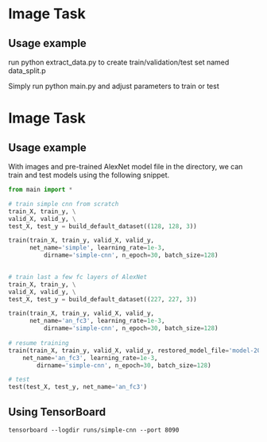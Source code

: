 # Image Task
## Usage example

run python extract_data.py to create train/validation/test set named data_split.p

Simply run python main.py and adjust parameters to train or test

# Image Task
## Usage example

With images and pre-trained AlexNet model file in the directory, we can train and test models using the following snippet.

~~~python
from main import *

# train simple cnn from scratch
train_X, train_y, \
valid_X, valid_y, \
test_X, test_y = build_default_dataset((128, 128, 3))

train(train_X, train_y, valid_X, valid_y,
      net_name='simple', learning_rate=1e-3, 
          dirname='simple-cnn', n_epoch=30, batch_size=128)
      

# train last a few fc layers of AlexNet   
train_X, train_y, \
valid_X, valid_y, \
test_X, test_y = build_default_dataset((227, 227, 3))

train(train_X, train_y, valid_X, valid_y,
      net_name='an_fc3', learning_rate=1e-3, 
          dirname='simple-cnn', n_epoch=30, batch_size=128)
      
# resume training         
train(train_X, train_y, valid_X, valid_y, restored_model_file='model-2000',
    net_name='an_fc3', learning_rate=1e-3, 
        dirname='simple-cnn', n_epoch=30, batch_size=128)

# test
test(test_X, test_y, net_name='an_fc3')   
~~~

## Using TensorBoard

`tensorboard --logdir runs/simple-cnn --port 8090`
